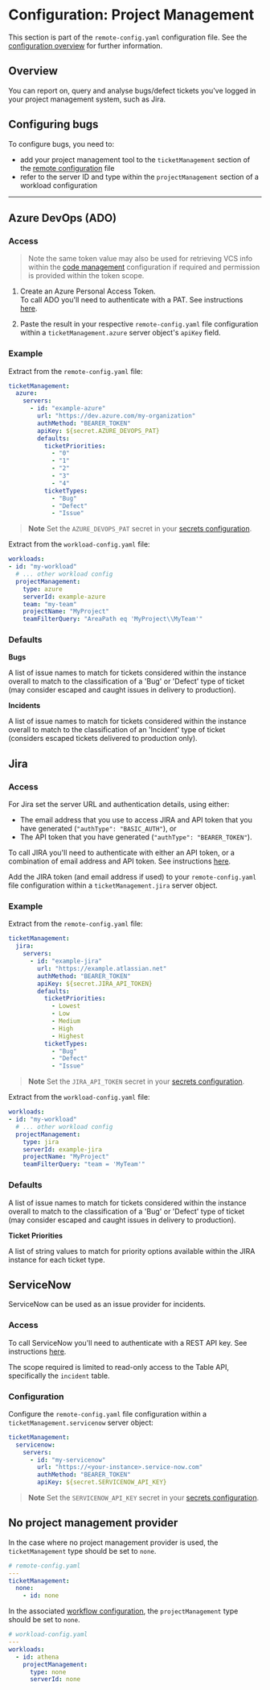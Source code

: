 # Configuration: Project Management

This section is part of the `remote-config.yaml` configuration file. See the [configuration overview](./configuration.md) for further information.

## Overview

You can report on, query and analyse bugs/defect tickets you've logged in your project management system, such as Jira.

## Configuring bugs

To configure bugs, you need to:

- add your project management tool to the `ticketManagement` section of the [remote configuration](./config_project_management.md) file
- refer to the server ID and type within the `projectManagement` section of a workload configuration

---

## Azure DevOps (ADO)

### Access

> Note the same token value may also be used for retrieving VCS info within the [code management](./config_code_management.md) configuration if required and permission is provided within the token scope.

1. Create an Azure Personal Access Token.  
   To call ADO you'll need to authenticate with a PAT. See instructions [here](https://docs.microsoft.com/en-us/azure/devops/organizations/accounts/use-personal-access-tokens-to-authenticate?view=azure-devops&tabs=preview-page).

2. Paste the result in your respective `remote-config.yaml` file configuration within a `ticketManagement.azure` server object's `apiKey` field.

### Example

Extract from the `remote-config.yaml` file:

```yaml
ticketManagement:
  azure:
    servers:
      - id: "example-azure"
        url: "https://dev.azure.com/my-organization"
        authMethod: "BEARER_TOKEN"
        apiKey: ${secret.AZURE_DEVOPS_PAT}
        defaults:
          ticketPriorities:
            - "0"
            - "1"
            - "2"
            - "3"
            - "4"
          ticketTypes:
            - "Bug"
            - "Defect"
            - "Issue"
```

> **Note**
> Set the `AZURE_DEVOPS_PAT` secret in your [secrets configuration](./secret_management.md).

Extract from the `workload-config.yaml` file:

```yaml
workloads:
- id: "my-workload"
  # ... other workload config
  projectManagement:
    type: azure
    serverId: example-azure
    team: "my-team"
    projectName: "MyProject"
    teamFilterQuery: "AreaPath eq 'MyProject\\MyTeam'"
```

### Defaults

**Bugs**

A list of issue names to match for tickets considered within the instance overall to match to the classification of a 'Bug' or 'Defect' type of ticket (may consider escaped and caught issues in delivery to production).

**Incidents**

A list of issue names to match for tickets considered within the instance overall to match to the classification of an 'Incident' type of ticket (considers escaped tickets delivered to production only).

## Jira

### Access

For Jira set the server URL and authentication details, using either:

-   The email address that you use to access JIRA and API token that you have generated (`"authType": "BASIC_AUTH"`), or
-   The API token that you have generated (`"authType": "BEARER_TOKEN"`).

To call JIRA you'll need to authenticate with either an API token, or a combination of email address and API token. See instructions [here](https://support.atlassian.com/atlassian-account/docs/manage-api-tokens-for-your-atlassian-account/).

Add the JIRA token (and email address if used) to your `remote-config.yaml` file configuration within a `ticketManagement.jira` server object.


### Example

Extract from the `remote-config.yaml` file:

```yaml
ticketManagement:
  jira:
    servers:
      - id: "example-jira"
        url: "https://example.atlassian.net"
        authMethod: "BEARER_TOKEN"
        apiKey: ${secret.JIRA_API_TOKEN}
        defaults:
          ticketPriorities:
            - Lowest
            - Low
            - Medium
            - High
            - Highest
          ticketTypes:
            - "Bug"
            - "Defect"
            - "Issue"
```

> **Note**
> Set the `JIRA_API_TOKEN` secret in your [secrets configuration](./secret_management.md).

Extract from the `workload-config.yaml` file:

```yaml
workloads:
- id: "my-workload"
  # ... other workload config
  projectManagement:
    type: jira
    serverId: example-jira
    projectName: "MyProject"
    teamFilterQuery: "team = 'MyTeam'"
```

### Defaults

A list of issue names to match for tickets considered within the instance overall to match to the classification of a 'Bug' or 'Defect' type of ticket (may consider escaped and caught issues in delivery to production).

**Ticket Priorities**

A list of string values to match for priority options available within the JIRA instance for each ticket type.

## ServiceNow

ServiceNow can be used as an issue provider for incidents.

### Access

To call ServiceNow you'll need to authenticate with a REST API key. See instructions [here](https://www.servicenow.com/community/developer-advocate-blog/inbound-rest-api-keys/ba-p/2854924).

The scope required is limited to read-only access to the Table API, specifically the `incident` table.

### Configuration

Configure the `remote-config.yaml` file configuration within a `ticketManagement.servicenow` server object:

```yaml
ticketManagement:
  servicenow:
    servers:
      - id: "my-servicenow"
        url: "https://<your-instance>.service-now.com"
        authMethod: "BEARER_TOKEN"
        apiKey: ${secret.SERVICENOW_API_KEY}
```

> **Note**
> Set the `SERVICENOW_API_KEY` secret in your [secrets configuration](./secret_management.md).

## No project management provider

In the case where no project management provider is used, the `ticketManagement` type should be set to `none`.

```yaml
# remote-config.yaml
---
ticketManagement:
  none:
    - id: none
```

In the associated [workflow configuration](./config_workflow.md), the `projectManagement` type should be set to `none`.

```yaml
# workload-config.yaml
---
workloads:
  - id: athena
    projectManagement:
      type: none
      serverId: none
```
